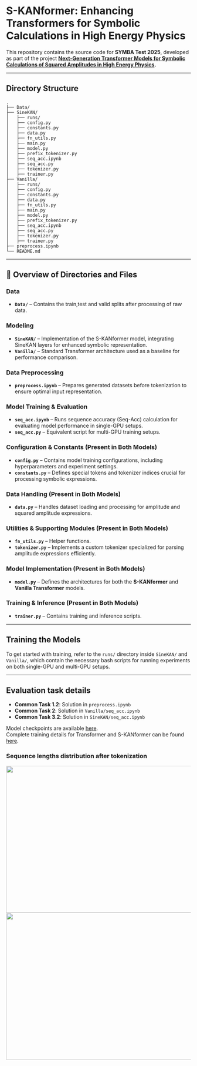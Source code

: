 # S-KANformer: Enhancing Transformers for Symbolic Calculations in High Energy Physics

This repository contains the source code for **SYMBA Test 2025**, developed as part of the project **[Next-Generation Transformer Models for Symbolic Calculations of Squared Amplitudes in High Energy Physics](https://ml4sci.org/gsoc/2025/proposal_SYMBA1.html).**

---
## Directory Structure

```
.
├── Data/
├── SineKAN/
│   ├── runs/
│   ├── config.py
│   ├── constants.py
│   ├── data.py
│   ├── fn_utils.py
│   ├── main.py
│   ├── model.py
│   ├── prefix_tokenizer.py
│   ├── seq_acc.ipynb
│   ├── seq_acc.py
│   ├── tokenizer.py
│   ├── trainer.py
├── Vanilla/
│   ├── runs/
│   ├── config.py
│   ├── constants.py
│   ├── data.py
│   ├── fn_utils.py
│   ├── main.py
│   ├── model.py
│   ├── prefix_tokenizer.py
│   ├── seq_acc.ipynb
│   ├── seq_acc.py
│   ├── tokenizer.py
│   ├── trainer.py
├── preprocess.ipynb
└── README.md
```

---
## 📌 Overview of Directories and Files

### **Data**
- **`Data/`** – Contains the train,test and valid splits after processing of raw data.

### **Modeling**
- **`SineKAN/`** – Implementation of the S-KANformer model, integrating SineKAN layers for enhanced symbolic representation.
- **`Vanilla/`** – Standard Transformer architecture used as a baseline for performance comparison.

### **Data Preprocessing**
- **`preprocess.ipynb`** – Prepares generated datasets before tokenization to ensure optimal input representation.

### **Model Training & Evaluation**
- **`seq_acc.ipynb`** – Runs sequence accuracy (Seq-Acc) calculation for evaluating model performance in single-GPU setups.
- **`seq_acc.py`** – Equivalent script for multi-GPU training setups.

### **Configuration & Constants (Present in Both Models)**
- **`config.py`** – Contains model training configurations, including hyperparameters and experiment settings.
- **`constants.py`** – Defines special tokens and tokenizer indices crucial for processing symbolic expressions.

### **Data Handling (Present in Both Models)**
- **`data.py`** – Handles dataset loading and processing for amplitude and squared amplitude expressions.

### **Utilities & Supporting Modules (Present in Both Models)**
- **`fn_utils.py`** – Helper functions.
- **`tokenizer.py`** – Implements a custom tokenizer specialized for parsing amplitude expressions efficiently.

### **Model Implementation (Present in Both Models)**
- **`model.py`** – Defines the architectures for both the **S-KANformer** and **Vanilla Transformer** models.

### **Training & Inference (Present in Both Models)**
- **`trainer.py`** – Contains training and inference scripts.

---
## Training the Models

To get started with training, refer to the `runs/` directory inside `SineKAN/` and `Vanilla/`, which contain the necessary bash scripts for running experiments on both single-GPU and multi-GPU setups.

---

## Evaluation task details

- **Common Task 1.2**: Solution in `preprocess.ipynb`  
- **Common Task 2**: Solution in `Vanilla/seq_acc.ipynb`  
- **Common Task 3.2**: Solution in `SineKAN/seq_acc.ipynb`

Model checkpoints are available [here](https://www.kaggle.com/datasets/riteshbhalerao/symba-test-2025-ckps).  
Complete training details for Transformer and S-KANformer can be found [here](https://wandb.ai/ves_ritesh/SYMBA_test/reports/Training-report-for-Evaluation-tasks-SYMBA---VmlldzoxMTk3MjQ4MQ?accessToken=5j9s21xofj3vb2f74ocggg30eotvyqunhedcx9orqcbz2u0krqfzimyj3v6h7riq).


### Sequence lengths distribution after tokenization
<img src="https://github.com/user-attachments/assets/a88b3e82-8474-4506-85de-4235735f3035" height="400" width="650" /></td>
<img src="https://github.com/user-attachments/assets/99df9ded-689f-4537-bd4f-acc62071d379" height="400" width="650" /></td>






